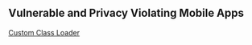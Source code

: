## Vulnerable and Privacy Violating Mobile Apps

[Custom Class Loader](https://github.com/mpeck12/custom-class-loader)


